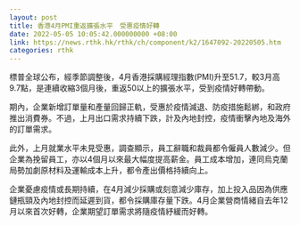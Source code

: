 ```yaml
---
layout: post
title: 香港4月PMI重返擴張水平　受惠疫情好轉
date: 2022-05-05 10:05:42.000000000 +08:00
link: https://news.rthk.hk/rthk/ch/component/k2/1647092-20220505.htm
categories: rthk
---
```


標普全球公布，經季節調整後，4月香港採購經理指數(PMI)升至51.7，較3月高9.7點，是連續收縮3個月後，重返50以上的擴張水平，受到疫情好轉帶動。

期內，企業新增訂單量和產量回歸正軌，受惠於疫情減退、防疫措施鬆綁，和政府推出消費券。不過，上月出口需求持續下跌，計及內地封控，疫情衝擊內地及海外的訂單需求。

此外，上月就業水平未見受惠，調查顯示，員工辭職和裁員都令僱員人數減少。但企業為挽留員工，亦以4個月以來最大幅度提高薪金。員工成本增加，連同烏克蘭局勢加劇原材料及運輸成本上升，都令產出價格持續向上。

企業憂慮疫情或長期持續，在4月減少採購或刻意減少庫存，加上投入品因為供應鏈瓶頸及內地封控而延遲到貨，都令採購庫存量下跌。4月企業營商情緒自去年12月以來首次好轉，企業期望訂單需求將隨疫情紓緩而好轉。
